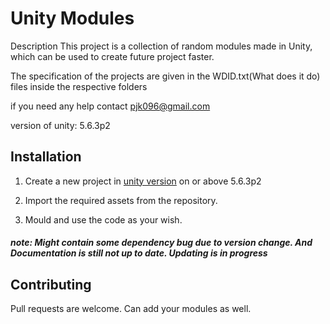 # Unity Modules

Description This project is a collection of random modules made in Unity, which can be used to create future project faster.

The specification of the projects are given in the WDID.txt(What does it do) files inside the respective folders

if you need any help contact pjk096@gmail.com

version of unity: 5.6.3p2

## Installation

1. Create a new project in [unity version](https://unity3d.com/get-unity/download?_ga=2.48363877.23399316.1542774658-1870539519.1542774658) on or above 5.6.3p2 

2. Import the required assets from the repository.

3. Mould and use the code as your wish.

##### note: Might contain some dependency bug due to version change. And Documentation is still not up to date. Updating is in progress

## Contributing
Pull requests are welcome. Can add your modules as well.